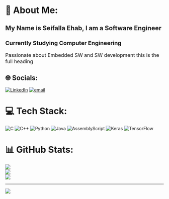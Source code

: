 # 💫 About Me:

<h2 style="font-size: 20px;">My Name is Seifalla Ehab, I am a Software Engineer</h2>
<h3 style="font-size: 18px;">Currently Studying Computer Engineering</h3>
<p style="font-size: 16px;">Passionate about Embedded SW and SW development this is the full heading</p>


## 🌐 Socials:
[![LinkedIn](https://img.shields.io/badge/LinkedIn-%230077B5.svg?logo=linkedin&logoColor=white)](https://linkedin.com/in/https://www.linkedin.com/in/seif-ehab-51a549268/) [![email](https://img.shields.io/badge/Email-D14836?logo=gmail&logoColor=white)](mailto:semaziz2003@gmail.com) 

# 💻 Tech Stack:
![C](https://img.shields.io/badge/c-%2300599C.svg?style=for-the-badge&logo=c&logoColor=white) ![C++](https://img.shields.io/badge/c++-%2300599C.svg?style=for-the-badge&logo=c%2B%2B&logoColor=white) ![Python](https://img.shields.io/badge/python-3670A0?style=for-the-badge&logo=python&logoColor=ffdd54) ![Java](https://img.shields.io/badge/java-%23ED8B00.svg?style=for-the-badge&logo=openjdk&logoColor=white) ![AssemblyScript](https://img.shields.io/badge/assembly%20script-%23000000.svg?style=for-the-badge&logo=assemblyscript&logoColor=white) ![Keras](https://img.shields.io/badge/Keras-%23D00000.svg?style=for-the-badge&logo=Keras&logoColor=white) ![TensorFlow](https://img.shields.io/badge/TensorFlow-%23FF6F00.svg?style=for-the-badge&logo=TensorFlow&logoColor=white)
# 📊 GitHub Stats:
![](https://github-readme-stats.vercel.app/api?username=seifehab11-8&theme=dark&hide_border=false&include_all_commits=false&count_private=false)<br/>
![](https://github-readme-streak-stats.herokuapp.com/?user=seifehab11-8&theme=dark&hide_border=false)<br/>
![](https://github-readme-stats.vercel.app/api/top-langs/?username=seifehab11-8&theme=dark&hide_border=false&include_all_commits=false&count_private=false&layout=compact)

---
[![](https://visitcount.itsvg.in/api?id=seifehab11-8&icon=0&color=0)](https://visitcount.itsvg.in)

<!-- Proudly created with GPRM ( https://gprm.itsvg.in ) -->
